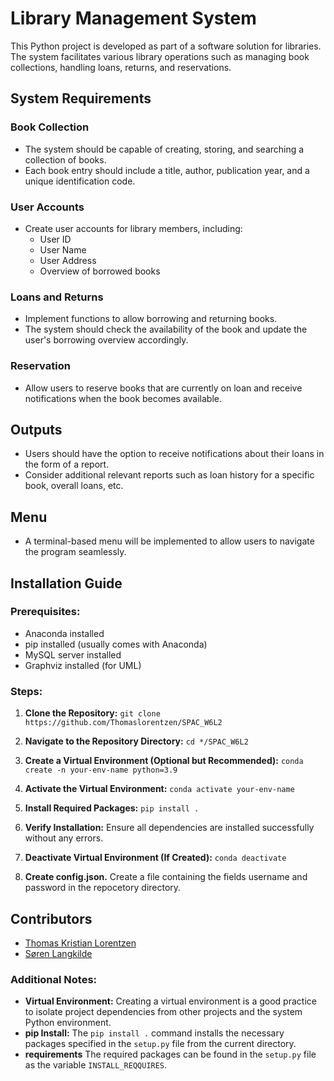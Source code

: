 # Library Management System

This Python project is developed as part of a software solution for libraries. The system facilitates various library operations such as managing book collections, handling loans, returns, and reservations.

## System Requirements

### Book Collection
- The system should be capable of creating, storing, and searching a collection of books.
- Each book entry should include a title, author, publication year, and a unique identification code.

### User Accounts
- Create user accounts for library members, including:
  - User ID
  - User Name
  - User Address
  - Overview of borrowed books

### Loans and Returns
- Implement functions to allow borrowing and returning books.
- The system should check the availability of the book and update the user's borrowing overview accordingly.

### Reservation
- Allow users to reserve books that are currently on loan and receive notifications when the book becomes available.


## Outputs
- Users should have the option to receive notifications about their loans in the form of a report.
- Consider additional relevant reports such as loan history for a specific book, overall loans, etc.

## Menu
- A terminal-based menu will be implemented to allow users to navigate the program seamlessly.


## Installation Guide

### Prerequisites:
- Anaconda installed
- pip installed (usually comes with Anaconda)
- MySQL server installed
- Graphviz installed (for UML)

### Steps:

1. **Clone the Repository:**
`git clone https://github.com/Thomaslorentzen/SPAC_W6L2`

2. **Navigate to the Repository Directory:**
`cd */SPAC_W6L2`

3. **Create a Virtual Environment (Optional but Recommended):**
`conda create -n your-env-name python=3.9`

4. **Activate the Virtual Environment:**
`conda activate your-env-name`

5. **Install Required Packages:**
`pip install .`

6. **Verify Installation:**
Ensure all dependencies are installed successfully without any errors.

7. **Deactivate Virtual Environment (If Created):**
`conda deactivate`

8. **Create config.json.**
Create a file containing the fields username and password in the repocetory directory.


## Contributors
- [Thomas Kristian Lorentzen](https://github.com/Thomaslorentzen)
- [Søren Langkilde](https://github.com/soeren97)

### Additional Notes:

- **Virtual Environment:** Creating a virtual environment is a good practice to isolate project dependencies from other projects and the system Python environment.
- **pip Install:** The `pip install .` command installs the necessary packages specified in the `setup.py` file from the current directory.
- **requirements** The required packages can be found in the `setup.py` file as the variable `INSTALL_REQQUIRES`.